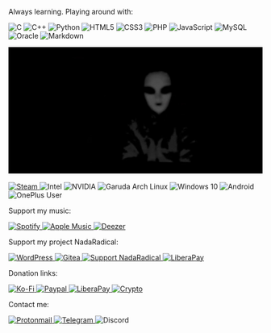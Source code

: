 Always learning. Playing around with:

<img alt="C" src="https://img.shields.io/badge/c%20-%2300599C.svg?&style=for-the-badge&logo=c&logoColor=white"/> <img alt="C++" src="https://img.shields.io/badge/c++%20-%2300599C.svg?&style=for-the-badge&logo=c%2B%2B&ogoColor=white"/> <img alt="Python" src="https://img.shields.io/badge/python%20-%2314354C.svg?&style=for-the-badge&logo=python&logoColor=white"/> <img alt="HTML5" src="https://img.shields.io/badge/html5%20-%23E34F26.svg?&style=for-the-badge&logo=html5&logoColor=white"/> <img alt="CSS3" src="https://img.shields.io/badge/css3%20-%231572B6.svg?&style=for-the-badge&logo=css3&logoColor=white"/> <img alt="PHP" src="https://img.shields.io/badge/php-%23777BB4.svg?&style=for-the-badge&logo=php&logoColor=white"/> <img alt="JavaScript" src="https://img.shields.io/badge/JS%20-%23323330.svg?&style=for-the-badge&logo=javascript&logoColor=%23F7DF1E"/> <img alt="MySQL" src="https://img.shields.io/badge/mysql-%2300f.svg?&style=for-the-badge&logo=mysql&logoColor=white"/> <img alt="Oracle" src ="https://img.shields.io/badge/oracle%20-%23F00000.svg?&style=for-the-badge&logo=oracle&logoColor=white"/> <img alt="Markdown" src="https://img.shields.io/badge/markdown-%23000000.svg?&style=for-the-badge&logo=markdown&logoColor=white"/>

![banner](./banner.png)

<a href="https://steamcommunity.com/id/fxvnder"> <img alt="Steam" src="https://img.shields.io/badge/founder%20-%23000000.svg?&style=for-the-badge&logo=steam&logoColor=white"/> </a> <img alt="Intel" src="https://img.shields.io/badge/i7 9700K @ 5.2GHz-0078D6.svg?&style=for-the-badge&logo=Intel&logoColor=white"/> <img alt="NVIDIA" src="https://img.shields.io/badge/GTX 1650 OC @ 280Hz + 144Hz-376B900.svg?&style=for-the-badge&logo=nVIDIA&logoColor=white"/> <img alt="Garuda Arch Linux" src="https://img.shields.io/badge/Garuda Linux-E95420?style=for-the-badge&logo=linux&logoColor=white" /> <img alt="Windows 10" src="https://img.shields.io/badge/Modded Debloated Windows 10-0078D6?style=for-the-badge&logo=windows&logoColor=white" /> <img alt="Android" src="https://img.shields.io/badge/Android Enthusiast-3DDC84?style=for-the-badge&logo=android&logoColor=white" /> <img alt="OnePlus User" src="https://img.shields.io/badge/OnePlus One & OnePlus 6-%23EB0028.svg?&style=for-the-badge&logo=OnePlus&logoColor=white"/>


Support my music:


<a href="https://open.spotify.com/artist/7BuRibgse0BfGZIrvzUvXF">
<img alt="Spotify" src="https://img.shields.io/badge/FXVNDER-1ED760?style=for-the-badge&logo=spotify&logoColor=white" />
</a>
<a href="https://music.apple.com/us/artist/fxvnder/1437109182">
<img alt="Apple Music" src="https://img.shields.io/badge/FXVNDER-9933CC?style=for-the-badge&logo=apple-music&logoColor=white" />
</a>
<a href="https://www.deezer.com/en/artist/51768902">
<img alt="Deezer" src="https://img.shields.io/badge/FXVNDER-FEAA2D?style=for-the-badge&logo=deezer&logoColor=white" />
</a>


Support my project NadaRadical:


<a href="https://NadaRadical.com/">
<img alt="WordPress" src="https://img.shields.io/badge/NadaRadical.com%20-%23117AC9.svg?&style=for-the-badge&logo=WordPress&logoColor=white"/> 
</a>
<a href="https://git.nadaradical.com/">
<img alt="Gitea" src="https://img.shields.io/badge/git.nadaradical.com%20-%23F05033.svg?&style=for-the-badge&logo=gitea&logoColor=white"/>
</a>
<a href="https://www.patreon.com/nadaradical">
<img alt="Support NadaRadical" src="https://img.shields.io/badge/Patreon.com/NadaRadical-F96854?style=for-the-badge&logo=patreon&logoColor=white" />
</a>
<a href="https://liberapay.com/NadaRadical/">
<img alt="LiberaPay" src="https://img.shields.io/badge/Liberapay.com/NadaRadical-F6C915?style=for-the-badge&logo=liberapay&logoColor=black" />
</a>


Donation links:


<a href="https://ko-fi.com/fxvnder">
<img alt="Ko-Fi" src="https://img.shields.io/badge/Ko--Fi-F16061?style=for-the-badge&logo=ko-fi&logoColor=white" /> 
</a>
<a href="https://paypal.me/fxvnderofficial">
<img alt="Paypal" src="https://img.shields.io/badge/PayPal-00457C?style=for-the-badge&logo=paypal&logoColor=white" />
</a>
<a href="https://liberapay.com/fxvnder/">
<img alt="LiberaPay" src="https://img.shields.io/badge/Liberapay-F6C915?style=for-the-badge&logo=liberapay&logoColor=black" />
</a>
<a href="https://pastebin.com/V0aYTHL3">
<img alt="Crypto" src="https://img.shields.io/badge/Crypto-000000?style=for-the-badge&logo=bitcoin&logoColor=white" /> 
</a>


Contact me: 


<a href="mailto:fxvnder@protonmail.com"> <img alt="Protonmail" src="https://img.shields.io/badge/fxvnder@protonmail.com-8B89CC?style=for-the-badge&logo=protonmail&logoColor=white" /> </a> <a href="https://telegram.me/fxvnder"> <img alt="Telegram" src="https://img.shields.io/badge/@fxvnder-2CA5E0?style=for-the-badge&logo=telegram&logoColor=white" /> </a> <img alt="Discord" src="https://img.shields.io/badge/FXVNDER%232156-%237289DA.svg?&style=for-the-badge&logo=discord&logoColor=white"/>
